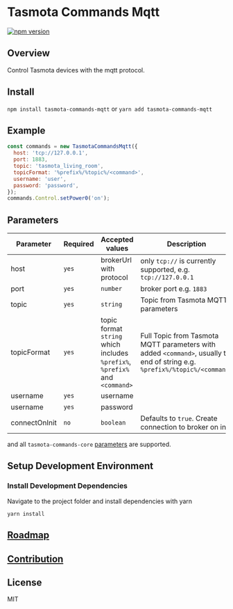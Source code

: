 # Tasmota Commands Mqtt

[![npm version](https://badge.fury.io/js/tasmota-commands-mqtt.svg)](https://www.npmjs.com/package/tasmota-commands-mqtt)

## Overview

Control Tasmota devices with the mqtt protocol.

## Install

`npm install tasmota-commands-mqtt` or `yarn add tasmota-commands-mqtt`

## Example

```javascript
const commands = new TasmotaCommandsMqtt({
  host: 'tcp://127.0.0.1',
  port: 1883,
  topic: 'tasmota_living_room',
  topicFormat: '%prefix%/%topic%/<command>',
  username: 'user',
  password: 'password',
});
commands.Control.setPower0('on');
```

## Parameters

| Parameter     | Required | Accepted values                                                             | Description                                                                                                                |
| ------------- | -------- | --------------------------------------------------------------------------- | -------------------------------------------------------------------------------------------------------------------------- |
| host          | `yes`    | brokerUrl with protocol                                                     | only `tcp://` is currently supported, e.g. `tcp://127.0.0.1`                                                               |
| port          | `yes`    | `number`                                                                    | broker port e.g. `1883`                                                                                                    |
| topic         | `yes`    | `string`                                                                    | Topic from Tasmota MQTT parameters                                                                                         |
| topicFormat   | `yes`    | topic format `string` which includes `%prefix%`, `%prefix%` and `<command>` | Full Topic from Tasmota MQTT parameters with added `<command>`, usually to end of string e.g. `%prefix%/%topic%/<command>` |
| username      | `yes`    | username                                                                    |                                                                                                                            |
| username      | `yes`    | password                                                                    |                                                                                                                            |
| connectOnInit | `no`     | `boolean`                                                                   | Defaults to `true`. Create connection to broker on init.                                                                   |

and all `tasmota-commands-core` [parameters](../tasmota-commands-core/README.md#parameters) are supported.

## Setup Development Environment

### Install Development Dependencies

Navigate to the project folder and install dependencies with yarn

```
yarn install
```

## [Roadmap](../../readme#roadmap)

## [Contribution](../../readme#contribution)

## License

MIT
